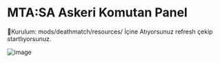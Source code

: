 # MTA:SA Askeri Komutan Panel
📂Kurulum: mods/deathmatch/resources/ İçine Atıyorsunuz refresh  çekip startlıyorsunuz.

![image](https://github.com/batumsh/mtasa-komutanpanel/assets/142420648/628904e9-dc8b-4a91-9388-03a4f1bf2212)
